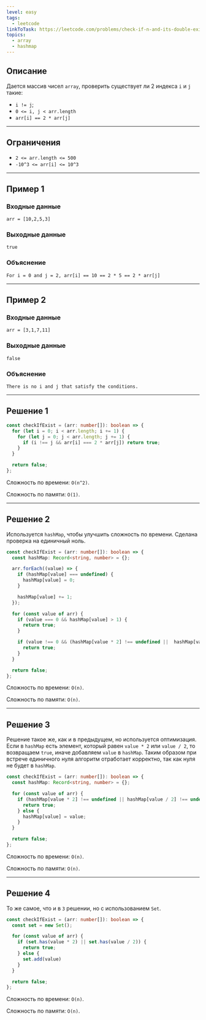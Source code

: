 ```yaml
---
level: easy
tags:
  - leetcode
linkToTask: https://leetcode.com/problems/check-if-n-and-its-double-exist/description/
topics:
  - array
  - hashmap
---
```

## Описание

Дается массив чисел `array`, проверить существует ли 2 индекса `i` и `j` такие:
- `i != j`;
- `0 <= i, j < arr.length`
- `arr[i] == 2 * arr[j]`

---
## Ограничения

- `2 <= arr.length <= 500`
- `-10^3 <= arr[i] <= 10^3`

---
## Пример 1

### Входные данные

```
arr = [10,2,5,3]
```
### Выходные данные

```
true
```
### Объяснение

```
For i = 0 and j = 2, arr[i] == 10 == 2 * 5 == 2 * arr[j]
```

---
## Пример 2

### Входные данные

```
arr = [3,1,7,11]
```
### Выходные данные

```
false
```
### Объяснение

```
There is no i and j that satisfy the conditions.
```

---
## Решение 1

```typescript
const checkIfExist = (arr: number[]): boolean => {
  for (let i = 0; i < arr.length; i += 1) {
    for (let j = 0; j < arr.length; j += 1) {
      if (i !== j && arr[i] === 2 * arr[j]) return true;
    }
  }

  return false;
};
```

Сложность по времени: `O(n^2)`.

Сложность по памяти: `O(1)`.

---
## Решение 2

Используется `hashMap`, чтобы улучшить сложность по времени. Сделана проверка на единичный ноль.

```typescript
const checkIfExist = (arr: number[]): boolean => {
  const hashMap: Record<string, number> = {};

  arr.forEach((value) => {
    if (hashMap[value] === undefined) {
      hashMap[value] = 0;
    }

    hashMap[value] += 1;
  });

  for (const value of arr) {
    if (value === 0 && hashMap[value] > 1) {
      return true;
    }

    if (value !== 0 && (hashMap[value * 2] !== undefined ||  hashMap[value / 2] !== undefined)) {
      return true; 
    }
  }

  return false;
};
```

Сложность по времени: `O(n)`.

Сложность по памяти: `O(n)`.

---
## Решение 3

Решение такое же, как и в предыдущем, но используется оптимизация. Если в `hashMap` есть элемент, который равен `value * 2` или `value / 2`, то возвращаем `true`, иначе добавляем `value` в `hashMap`. Таким образом при встрече единичного нуля алгоритм отработает корректно, так как нуля не будет в `hashMap`.

```typescript
const checkIfExist = (arr: number[]): boolean => {
  const hashMap: Record<string, number> = {};

  for (const value of arr) {
    if (hashMap[value * 2] !== undefined || hashMap[value / 2] !== undefined) {
      return true;
    } else {
      hashMap[value] = value;
    }
  }

  return false;
};
```

Сложность по времени: `O(n)`.

Сложность по памяти: `O(n)`.

---
## Решение 4

То же самое, что и в `3` решении, но с использованием `Set`.

```typescript
const checkIfExist = (arr: number[]): boolean => {
  const set = new Set();

  for (const value of arr) {
    if (set.has(value * 2) || set.has(value / 2)) {
      return true;
    } else {
      set.add(value)
    }
  }

  return false;
};
```

Сложность по времени: `O(n)`.

Сложность по памяти: `O(n)`.